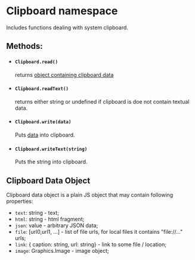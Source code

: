 # Clipboard namespace

Includes functions dealing with system clipboard. 

## Methods:

* #### `Clipboard.read()` 
  
  returns [object containing clipboard data](#clipboard-data)

* #### `Clipboard.readText()` 

  returns either string or undefined if clipboard is doe not contain textual data.

* #### `Clipboard.write(data)` 

  Puts [data](#clipboard-data) into clipboard.  

* #### `Clipboard.writeText(string)` 

  Puts the string into clipboard.  

## Clipboard Data Object

Clipboard data object is a plain JS object that may contain following properties:

* `text`: string - text;
* `html`: string - html fragment;
* `json`: value - arbitrary JSON data;
* `file`: [url0,url1, ...] - list of file urls, for local files it contains "file://..." urls;
* `link`: { caption: string, url: string} - link to some file / location;
* `image`: Graphics.Image - image object;

